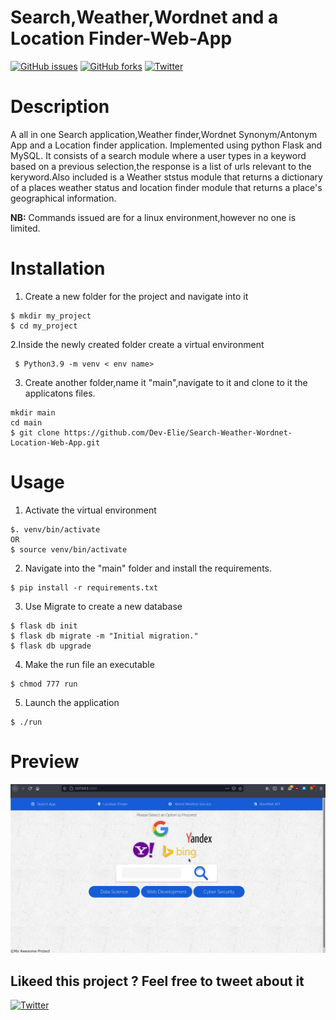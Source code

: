 # Search,Weather,Wordnet and a Location Finder-Web-App
[![GitHub issues](https://img.shields.io/github/issues/Dev-Elie/Search-Weather-Wordnet-Location-Web-App)](https://github.com/Dev-Elie/Search-Weather-Wordnet-Location-Web-App/issues)
[![GitHub forks](https://img.shields.io/github/forks/Dev-Elie/Search-Weather-Wordnet-Location-Web-App)](https://github.com/Dev-Elie/Search-Weather-Wordnet-Location-Web-App/network)
[![Twitter](https://img.shields.io/twitter/url?style=social&url=https%3A%2F%2Ftwitter.com%2F)](https://twitter.com/intent/tweet?text=Wow:&url=https%3A%2F%2Fgithub.com%2FDev-Elie%2FSearch-Weather-Wordnet-Location-Web-App)

# Description
A all in one Search application,Weather finder,Wordnet Synonym/Antonym App and a Location finder application. Implemented using python Flask and MySQL. It consists of a 
search module where a user types in a keyword based on a previous selection,the response is a list of urls relevant to the keryword.Also included is a Weather ststus
module that returns a dictionary of a places weather status and location finder module that returns a place's geographical information.

**NB:** Commands issued are for a linux environment,however no one is limited.

# Installation
1. Create a new folder for the project and navigate into it
```
$ mkdir my_project
$ cd my_project
```
2.Inside the newly created folder create a virtual environment
```
 $ Python3.9 -m venv < env name>
```
3. Create another folder,name it "main",navigate to it and clone to it the applicatons files.
```
mkdir main
cd main
$ git clone https://github.com/Dev-Elie/Search-Weather-Wordnet-Location-Web-App.git
```
# Usage
1. Activate the virtual environment
```
$. venv/bin/activate
OR
$ source venv/bin/activate
``` 
2. Navigate into the "main" folder and install the requirements.
```
$ pip install -r requirements.txt
```
3. Use Migrate to create a new database
```
$ flask db init
$ flask db migrate -m "Initial migration."
$ flask db upgrade
```
4. Make the run file an executable
```
$ chmod 777 run
```
5. Launch the application
```
$ ./run
```
# Preview
![Home](https://github.com/Dev-Elie/Portfolio/blob/main/images/projects/slww.png
 "Q & A Page")

## Likeed this project ? Feel free to tweet about it 
[![Twitter](https://img.shields.io/twitter/url?style=social&url=https%3A%2F%2Ftwitter.com%2F)](https://twitter.com/intent/tweet?text=Wow:&url=https%3A%2F%2Fgithub.com%2FDev-Elie%2FSearch-Weather-Wordnet-Location-Web-App)
